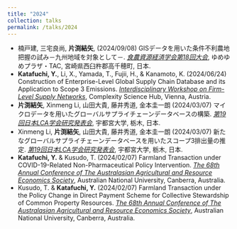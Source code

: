 ```yaml
---
title: "2024"
collection: talks
permalink: /talks/2024
---
```

* 楠戸建, 三宅良尚, **片渕結矢**, (2024/09/08) GISデータを用いた条件不利農地把握の試み－九州地域を対象として－. <i>[食農資源経済学会第18回大会](http://www.shokunoshigen.jp/symposium/2024/time_table.pdf)</i>, ゆめゆめプラザ・TAC, 宮崎県西臼杵郡高千穂町, 日本.
* **Katafuchi, Y.**, Li, X., Yamada, T., Fujii, H., & Kanamoto, K. (2024/06/24) Construction of Enterprise-Level Global Supply Chain Database and its Application to Scope 3 Emissions. <i>[Interdisciplinary Workshop on Firm-Level Supply Networks](https://firmnets2024.csh.ac.at/)</i>, Complexity Science Hub, Vienna, Austria.
* **片渕結矢**, Xinmeng Li, 山田大貴, 藤井秀道, 金本圭一朗 (2024/03/07) マイクロデータを用いたグローバルサプライチェーンデータベースの構築. <i>[第19回日本LCA学会研究発表会](https://confit.atlas.jp/guide/event/jlcamt19/top)</i>, 宇都宮大学, 栃木, 日本.
* Xinmeng Li, **片渕結矢**, 山田大貴, 藤井秀道, 金本圭一朗 (2024/03/07) 新たなグローバルサプライチェーンデータベースを用いたスコープ3排出量の推定. <i>[第19回日本LCA学会研究発表会](https://confit.atlas.jp/guide/event/jlcamt19/top)</i>, 宇都宮大学, 栃木, 日本.
* **Katafuchi, Y.** & Kusudo, T. (2024/02/07) Farmland Transaction under COVID-19-Related Non-Pharmaceutical Policy Intervention. <i>[The 68th Annual Conference of The Australasian Agricultural and Resource Economics Society](https://www.aares.org.au/AARES2024)</i>, Australian National University, Canberra, Australia.
* Kusudo, T. & **Katafuchi, Y.** (2024/02/07) Farmland Transaction under the Policy Change in Direct Payment Scheme for Collective Stewardship of Common Property Resources. <i>[The 68th Annual Conference of The Australasian Agricultural and Resource Economics Society](https://www.aares.org.au/AARES2024)</i>, Australian National University, Canberra, Australia.